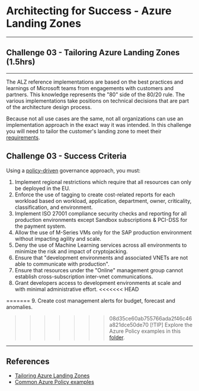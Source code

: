 # Architecting for Success - Azure Landing Zones

---

## Challenge 03 - Tailoring Azure Landing Zones (1.5hrs)

---

The ALZ reference implementations are based on the best practices and learnings of Microsoft teams from engagements with customers and partners. This knowledge represents the "80" side of the 80/20 rule. The various implementations take positions on technical decisions that are part of the architecture design process.

Because not all use cases are the same, not all organizations can use an implementation approach in the exact way it was intended. In this challenge you will need to tailor the customer's landing zone to meet their [requirements](./../docs/contoso-alz-customer-scenario.md).

## Challenge 03 - Success Criteria

Using a [policy-driven](https://learn.microsoft.com/en-us/azure/cloud-adoption-framework/ready/enterprise-scale/dine-guidance) governance approach, you must:

1. Implement regional restrictions which require that all resources can only be deployed in the EU.
2. Enforce the use of tagging to create cost-related reports for each workload based on workload, application, department, owner, criticality, classification, and environment.
3. Implement ISO 27001 compliance security checks and reporting for all production environments except Sandbox subscriptions & PCI-DSS for the payment system.
4. Allow the use of M-Series VMs only for the SAP production environment without impacting agility and scale.
5. Deny the use of Machine Learning services across all environments to minimize the risk and impact of cryptojacking.
6. Ensure that "development environments and associated VNETs are not able to communicate with production".
7. Ensure that resources under the "Online" management group cannot establish cross-subscription inter-vnet communications.
8. Grant developers access to development environments at scale and with minimal administrative effort.
<<<<<<< HEAD

=======
9. Create cost management alerts for budget, forecast and anomalies.
    
>>>>>>> 08d35ce60ab755766ada2f46c46a821dce50de70
> [!TIP]
> Explore the Azure Policy examples in this [folder](https://github.com/jonathan-vella/azure-landing-zones/tree/main/Az%20Policy%20Definitions).

---

## References

- [Tailoring Azure Landing Zones](https://learn.microsoft.com/en-us/azure/cloud-adoption-framework/ready/landing-zone/tailoring-alz)
- [Common Azure Policy examples](https://learn.microsoft.com/en-us/azure/cloud-adoption-framework/manage/azure-server-management/common-policies)
